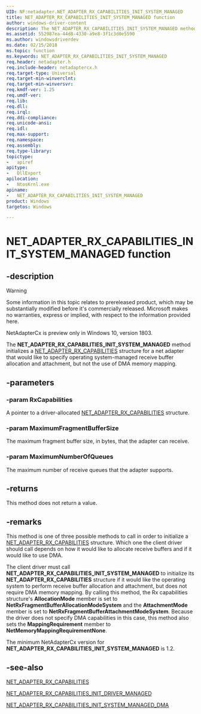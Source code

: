 ```yaml
---
UID: NF:netadapter.NET_ADAPTER_RX_CAPABILITIES_INIT_SYSTEM_MANAGED
title: NET_ADAPTER_RX_CAPABILITIES_INIT_SYSTEM_MANAGED function
author: windows-driver-content
description: The NET_ADAPTER_RX_CAPABILITIES_INIT_SYSTEM_MANAGED method initializes a NET_ADAPTER_RX_CAPABILITIES structure for a net adapter that would like to specify operating system-managed receive buffer allocation and attachment, but not the use of DMA memory mapping.
ms.assetid: 552987ea-44d8-4330-a9e8-3f1c3d0e5590
ms.author: windowsdriverdev
ms.date: 02/15/2018
ms.topic: function
ms.keywords: NET_ADAPTER_RX_CAPABILITIES_INIT_SYSTEM_MANAGED
req.header: netadapter.h
req.include-header: netadaptercx.h
req.target-type: Universal
req.target-min-winverclnt:
req.target-min-winversvr:
req.kmdf-ver: 1.25
req.umdf-ver:
req.lib:
req.dll:
req.irql: 
req.ddi-compliance:
req.unicode-ansi:
req.idl:
req.max-support:
req.namespace:
req.assembly:
req.type-library: 
topictype: 
-	apiref
apitype: 
-	DllExport
apilocation: 
-	NtosKrnl.exe
apiname: 
-	NET_ADAPTER_RX_CAPABILITIES_INIT_SYSTEM_MANAGED
product: Windows
targetos: Windows

---
```


# NET_ADAPTER_RX_CAPABILITIES_INIT_SYSTEM_MANAGED function


## -description

> [!WARNING]
> Some information in this topic relates to prereleased product, which may be substantially modified before it's commercially released. Microsoft makes no warranties, express or implied, with respect to the information provided here.
>
> NetAdapterCx is preview only in Windows 10, version 1803.

The **NET_ADAPTER_RX_CAPABILITIES_INIT_SYSTEM_MANAGED** method initializes a [NET_ADAPTER_RX_CAPABILITIES](ns-netadapter-_net_adapter_rx_capabilities.md) structure for a net adapter that would like to specify operating system-managed receive buffer allocation and attachment, but not the use of DMA memory mapping.

## -parameters

### -param RxCapabilities
A pointer to a driver-allocated [NET_ADAPTER_RX_CAPABILITIES](ns-netadapter-_net_adapter_rx_capabilities.md) structure.

### -param MaximumFragmentBufferSize
The maximum fragment buffer size, in bytes, that the adapter can receive.

### -param MaximumNumberOfQueues
The maximum number of receive queues that the adapter supports.

## -returns
This method does not return a value.

## -remarks
This method is one of three possible methods to call in order to initialize a [NET_ADAPTER_RX_CAPABILITIES](ns-netadapter-_net_adapter_rx_capabilities.md) structure. Which one the client driver should call depends on how it would like to allocate receive buffers and if it would like to use DMA.

The client driver must call **NET_ADAPTER_RX_CAPABILITIES_INIT_SYSTEM_MANAGED** to initialize its **NET_ADAPTER_RX_CAPABILITIES** structure if it would like the operating system to perform receive buffer allocation and attachment, but does not require DMA memory mapping. By calling this method, the Rx capabilities structure's **AllocationMode** member is set to **NetRxFragmentBufferAllocationModeSystem** and the **AttachmentMode** member is set to **NetRxFragmentBufferAttachmentModeSystem**. Because the driver does not specify DMA capabilities in this case, this method also sets the **MappingRequirement** member to **NetMemoryMappingRequirementNone**. 

The minimum NetAdapterCx version for **NET_ADAPTER_RX_CAPABILITIES_INIT_SYSTEM_MANAGED** is 1.2.

## -see-also
[NET_ADAPTER_RX_CAPABILITIES](ns-netadapter-_net_adapter_rx_capabilities.md)

[NET_ADAPTER_RX_CAPABILITIES_INIT_DRIVER_MANAGED](nf-netadapter-net_adapter_rx_capabilities_init_driver_managed.md)

[NET_ADAPTER_RX_CAPABILITIES_INIT_SYSTEM_MANAGED_DMA](nf-netadapter-net_adapter_rx_capabilities_init_system_managed_dma.md)